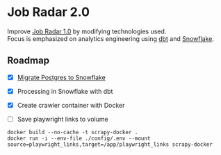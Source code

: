 # Job Radar 2.0

Improve [Job Radar 1.0](https://github.com/FelitaD/job-radar-1.0) by modifying technologies used.
<br>Focus is emphasized on analytics engineering using [dbt](https://www.getdbt.com/) and [Snowflake](https://www.snowflake.com/en/).

## Roadmap

- [x] [Migrate Postgres to Snowflake](https://github.com/FelitaD/Learning-in-Public/blob/main/Databases/Data%20Lakes%20%26%20Data%20Warehouses/Snowflake/Migrate%20Postgres%20to%20Snowflake.md)

- [x] Processing in Snowflake with dbt

- [x] Create crawler container with Docker
- [ ] Save playwright links to volume

```commandline
docker build --no-cache -t scrapy-docker . 
docker run -i --env-file ./config/.env --mount source=playwright_links,target=/app/playwright_links scrapy-docker
```
